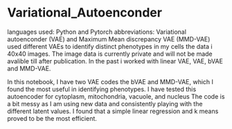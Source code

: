 # Variational_Autoenconder
languages used: Python and Pytorch 
abbreviations: Variational autoenconder (VAE) and Maximum Mean discrepancy VAE (MMD-VAE)
used different VAEs to identify distinct phenotypes in my cells
the data i 40x40 images. The image data is currently private and will not be made avalible till after publication. 
In the past i worked with linear VAE, VAE, bVAE and MMD-VAE. 



In this notebook, I have two VAE codes the bVAE and MMD-VAE, which I found the most useful in identifying phenotypes.
I have tested this autoencoder for cytoplasm, mitochondria, vacuole, and nucleus 
The code is a bit messy as I am using new data and consistently playing with the different latent values. I found that a simple linear regression and k means proved to be the most efficient. 
